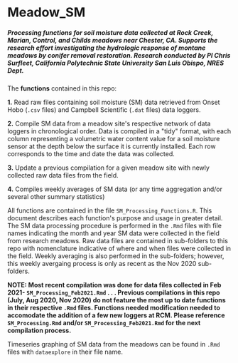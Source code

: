 # Meadow_SM

##### Processing functions for soil moisture data collected at Rock Creek, Marian, Control, and Childs meadows near Chester, CA. Supports the research effort investigating the hydrologic response of montane meadows by conifer removal restoration. Research conducted by PI Chris Surfleet, California Polytechnic State University San Luis Obispo, NRES Dept. 

The **functions** contained in this repo:

**1.** Read raw files containing soil moisture (SM) data retrieved from Onset Hobo (`.csv` files) and Campbell Scientific (`.dat` files) data loggers.

**2.** Compile SM data from a meadow site's respective network of data loggers in chronological order. Data is compiled in a "tidy" format, with each column representing a volumetric water content value for a soil moisture sensor at the depth below the surface it is currently installed. Each row corresponds to the time and date the data was collected.

**3.** Update a previous compilation for a given meadow site with newly collected raw data files from the field.

**4.** Compiles weekly averages of SM data (or any time aggregation and/or several other summary statistics)

All functions are contained in the file `SM_Processing_Functions.R`. This document describes each function's purpose and usage in greater detail. The SM data processing procedure is performed in the `.Rmd` files with file names indicating the month and year SM data were collected in the field from research meadows. Raw data files are contained in sub-folders to this repo with nomenclature indicative of where and when files were collected in the field. Weekly averaging is also performed in the sub-folders; however, this weekly avergaing process is only as recent as the Nov 2020 sub-folders.

**NOTE: Most recent compilation was done for data files collected in Feb 2021- `SM_Processing_Feb2021.Rmd` . . . Previous compilations in this repo (July, Aug 2020, Nov 2020) do not feature the most up to date functions in their respective `.Rmd` files. Functions needed modification needed to accomodate the addition of a few new loggers at RCM. Please reference `SM_Processing.Rmd` and/or `SM_Processing_Feb2021.Rmd` for the next compilation process.**

Timeseries graphing of SM data from the meadows can be found in `.Rmd` files with `dataexplore` in their file name.
